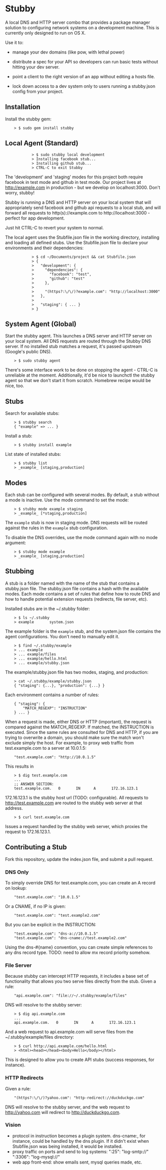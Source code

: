# Stubby

A local DNS and HTTP server combo that provides a package manager
solution to configuring network systems on a development machine. This
is currently only designed to run on OS X.

Use it to:

* manage your dev domains (like pow, with lethal power)

* distribute a spec for your API so developers can run basic tests without
hitting your dev server.

* point a client to the right version of an app without editing a hosts file.

* lock down access to a dev system only to users running a stubby.json config
from your project.

## Installation

Install the stubby gem:

		> $ sudo gem install stubby

## Local Agent (Standard)

                > $ sudo stubby local development
                > Installing facebook stub...
                > Installing github stub...
                > CTRL-C to exit Stubby

The 'development' and 'staging' modes for this project both require facebook 
in test mode and github in test mode. Our project lives at http://example.com
in production - but we develop on localhost:3000. Don't worry, stubby!

Stubby is running a DNS and HTTP server on your local system that will
appropriately send facebook and github api requests to a local stub, and will
forward all requests to http(s)://example.com to http://localhost:3000 -
perfect for app development.

Just hit CTRL-C to revert your system to normal.

The local agent uses the Stubfile.json file in the working directory, installing
and loading all defined stubs. Use the Stubfile.json file to declare your
environments and their dependencies:

                > $ cd ~/Documents/project && cat Stubfile.json
                > {
                >   "development": {
                >     "dependencies": {
                >       "facebook": "test",
                >       "github": "test"
                >     },
                >
                >     "(https?:\/\/)?example.com": "http://localhost:3000"
                >   },
                > 
                >   "staging": { ... }
                > }

## System Agent (Global)

Start the stubby agent. This launches a DNS server and HTTP server on your
local system. All DNS requests are routed through the Stubby DNS server. If
no installed stub matches a request, it's passed upstream (Google's public DNS).

		> $ sudo stubby agent

There's some interface work to be done on stopping the agent - CTRL-C is unreliable at the moment. Additionally, it'd be nice to launchctl the stubby agent so that we don't start it from scratch. Homebrew recipe would be nice, too. 

## Stubs

Search for available stubs:


		> $ stubby search
		{ "example" => ... }
		
Install a stub:

		> $ stubby install example

List state of installed stubs:

		> $ stubby list
		> _example_ [staging,production]


## Modes

Each stub can be configured with several modes. By default, a stub 
without a mode is inactive. Use the mode command to set the mode:

		> $ stubby mode example staging
		> _example_ [*staging,production]

The `example` stub is now in staging mode. DNS requests will be routed
against the rules in the `example` stub configuration.

To disable the DNS overrides, use the mode command again with no mode
argument:

		> $ stubby mode example
		> _example_ [staging,production]
	

## Stubbing

A stub is a folder named with the name of the stub that contains a stubby.json file. The stubby.json file contains a hash with the available
modes. Each mode contains a set of rules that define how to route DNS and how to handle potential extension requests (redirects, file server, etc).

Installed stubs are in the ~/.stubby folder:

		> $ ls ~/.stubby 
		> example		system.json

The example folder is the `example` stub, and the system.json file contains the agent configurations. You don't need to manually edit it.

		> $ find ~/.stubby/example
		> ... example
		> ... example/files
		> ... example/hello.html
		> ... example/stubby.json
		
The example/stubby.json file has two modes, staging, and production:

		> cat ~/.stubby/example/stubby.json
		{ "staging": {...}, "production": {...} }

Each environment contains a number of rules:

		{ "staging": {
			"MATCH_REGEXP": "INSTRUCTION"
		} ... }		
		
When a request is made, either DNS or HTTP (important), the request is
compared against the MATCH_REGEXP. If matched, the INSTRUCTION is executed. Since the same rules are consulted for DNS and HTTP, if you are
trying to overwrite a domain, you should make sure the match won't exclude
simply the host. For example, to proxy web traffic from test.example.com
to a server at 10.0.1.5:

		"test.example.com": "http://10.0.1.5"
		
This results in 

		> $ dig test.example.com
		...
		;; ANSWER SECTION:
		test.example.com.   0       IN      A       172.16.123.1
 
172.16.123.1 is the stubby host url (TODO: configurable). All requests
to http://test.example.com are routed to the stubby web server at that
address.
 
		> $ curl test.example.com
 		
Issues a request handled by the stubby web server, which proxies the request to 172.16.123.1.

## Contributing a Stub

Fork this repository, update the index.json file, and submit a pull request.

### DNS Only

To simply override DNS for test.example.com, you can create an A record on lookup:

		"test.example.com": "10.0.1.5"		
		
Or a CNAME, if no IP is given:

		"test.example.com": "test.example2.com"
		
But you can be explicit in the INSTRUCTION:

		"test.example.com": "dns-a://10.0.1.5"
		"test.example.com": "dns-cname://test.example2.com"
		
Using the dns-#{name} convention, you can create simple references to 
any dns record type. TODO: need to allow mx record priority somehow.
 
### File Server

Because stubby can intercept HTTP requests, it includes a base set of functionality that allows you two serve files directly from the stub. Given a rule:

		"api.example.com": "file://~/.stubby/example/files"
		
DNS will resolve to the stubby server:

		> $ dig api.example.com
		... 
		api.example.com.   0       IN      A       172.16.123.1
		
And a web request to api.example.com will serve files from the ~/.stubby/example/files directory:

		> $ curl http://api.example.com/hello.html
		> <html><head></head><body>Hello</body></html>

This is designed to allow you to create API stubs (success responses, for instance).


### HTTP Redirects

Given a rule:

		"(https?:\/\/)?yahoo.com": "http-redirect://duckduckgo.com"
		
DNS will resolve to the stubby server, and the web request to http://yahoo.com will redirect to http://duckduckgo.com.

### Vision

* protocol in instruction becomes a plugin system. dns-cname:, for instance,
  could be handled by the dns plugin. If it didn't exist when Stubfile.json was
  being installed, it would be installed. 
* proxy traffic on ports and send to log systems:
  ":25": "log-smtp://"
  ":3306": "log-mysql://"
* web app front-end: show emails sent, mysql queries made, etc.

